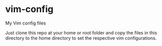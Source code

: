 # vim-config
My Vim config files

Just clone this repo at your home or root folder and copy the files in this directory to the home directory to set the respective vim configurations.
